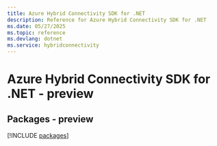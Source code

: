 ```yaml
---
title: Azure Hybrid Connectivity SDK for .NET
description: Reference for Azure Hybrid Connectivity SDK for .NET
ms.date: 05/27/2025
ms.topic: reference
ms.devlang: dotnet
ms.service: hybridconnectivity
---
```

# Azure Hybrid Connectivity SDK for .NET - preview
## Packages - preview
[!INCLUDE [packages](hybrid-connectivity-index.md)]